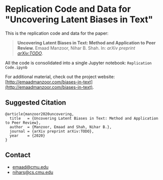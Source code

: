 # Replication Code and Data for "Uncovering Latent Biases in Text"

This is the replication code and data for the paper:
>  **Uncovering Latent Biases in Text: Method and Application to Peer Review.**
>  Emaad Manzoor, Nihar B. Shah.
>  In: *arXiv preprint [arXiv:TODO](https://arxiv.org/abs/TODO)*.

All the code is consolidated into a single Jupyter notebook: `Replication Code.ipynb`

For additional material, check out the project website: [http://emaadmanzoor.com/biases-in-text](http://emaadmanzoor.com/biases-in-text).

## Suggested Citation

```
@article{manzoor2020uncovering,
  title   = {Uncovering Latent Biases in Text: Method and Application to Peer Review},
  author  = {Manzoor, Emaad and Shah, Nihar B.},
  journal = {arXiv preprint arXiv:TODO},
  year    = {2020}
}
```


## Contact

  * emaad@cmu.edu
  * nihars@cs.cmu.edu
